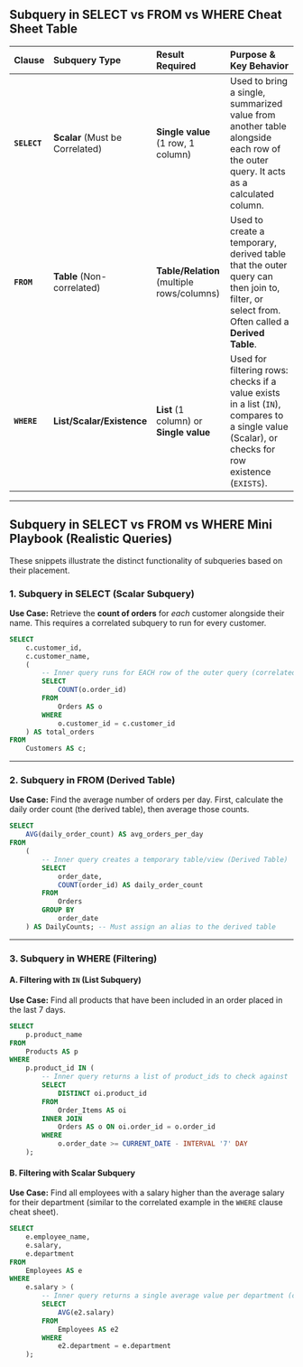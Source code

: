 ## Subquery in SELECT vs FROM vs WHERE Cheat Sheet Table

| Clause | Subquery Type | Result Required | Purpose & Key Behavior |
| :--- | :--- | :--- | :--- |
| **`SELECT`** | **Scalar** (Must be Correlated) | **Single value** (1 row, 1 column) | Used to bring a single, summarized value from another table alongside each row of the outer query. It acts as a calculated column. |
| **`FROM`** | **Table** (Non-correlated) | **Table/Relation** (multiple rows/columns) | Used to create a temporary, derived table that the outer query can then join to, filter, or select from. Often called a **Derived Table**. |
| **`WHERE`** | **List/Scalar/Existence** | **List** (1 column) or **Single value** | Used for filtering rows: checks if a value exists in a list (`IN`), compares to a single value (Scalar), or checks for row existence (`EXISTS`). |

-----

## Subquery in SELECT vs FROM vs WHERE Mini Playbook (Realistic Queries)

These snippets illustrate the distinct functionality of subqueries based on their placement.

### 1\. Subquery in SELECT (Scalar Subquery)

**Use Case:** Retrieve the **count of orders** for *each* customer alongside their name. This requires a correlated subquery to run for every customer.

```sql
SELECT
    c.customer_id,
    c.customer_name,
    (
        -- Inner query runs for EACH row of the outer query (correlated)
        SELECT
            COUNT(o.order_id)
        FROM
            Orders AS o
        WHERE
            o.customer_id = c.customer_id
    ) AS total_orders
FROM
    Customers AS c;
```

-----

### 2\. Subquery in FROM (Derived Table)

**Use Case:** Find the average number of orders per day. First, calculate the daily order count (the derived table), then average those counts.

```sql
SELECT
    AVG(daily_order_count) AS avg_orders_per_day
FROM
    (
        -- Inner query creates a temporary table/view (Derived Table)
        SELECT
            order_date,
            COUNT(order_id) AS daily_order_count
        FROM
            Orders
        GROUP BY
            order_date
    ) AS DailyCounts; -- Must assign an alias to the derived table
```

-----

### 3\. Subquery in WHERE (Filtering)

#### A. Filtering with `IN` (List Subquery)

**Use Case:** Find all products that have been included in an order placed in the last 7 days.

```sql
SELECT
    p.product_name
FROM
    Products AS p
WHERE
    p.product_id IN (
        -- Inner query returns a list of product_ids to check against
        SELECT
            DISTINCT oi.product_id
        FROM
            Order_Items AS oi
        INNER JOIN
            Orders AS o ON oi.order_id = o.order_id
        WHERE
            o.order_date >= CURRENT_DATE - INTERVAL '7' DAY
    );
```

#### B. Filtering with Scalar Subquery

**Use Case:** Find all employees with a salary higher than the average salary for their department (similar to the correlated example in the `WHERE` clause cheat sheet).

```sql
SELECT
    e.employee_name,
    e.salary,
    e.department
FROM
    Employees AS e
WHERE
    e.salary > (
        -- Inner query returns a single average value per department (correlated)
        SELECT
            AVG(e2.salary)
        FROM
            Employees AS e2
        WHERE
            e2.department = e.department
    );
```
